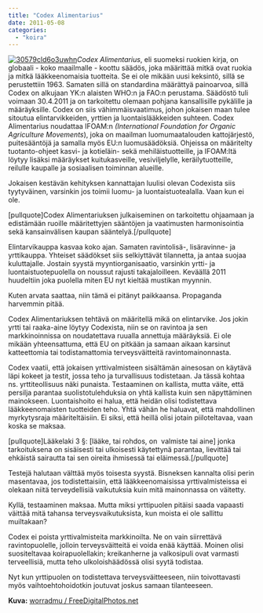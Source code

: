 ```yaml
---
title: "Codex Alimentarius"
date: 2011-05-08
categories: 
  - "koira"
---
```


[![30579cld6o3uwhn](images/30579cld6o3uwhn-150x150.jpg)](https://www.katiska.eu/wp-content/uploads/2011/05/30579cld6o3uwhn.jpg)_Codex Alimentarius_, eli suomeksi ruokien kirja, on globaali - koko maailmalle - koottu säädös, joka määrittää mitkä ovat ruokia ja mitkä lääkkeenomaisia tuotteita. Se ei ole mikään uusi keksintö, sillä se perustettiin 1963. Samaten sillä on standardina määrättyä painoarvoa, sillä Codex on alkujaan YK:n alaisten WHO:n ja FAO:n perustama. Säädöstö tuli voimaan 30.4.2011 ja on tarkoitettu olemaan pohjana kansallisille pykälille ja määräyksille. Codex on siis vähimmäisvaatimus, johon jokaisen maan tulee sitoutua elintarvikkeiden, yrttien ja luontaislääkkeiden suhteen. Codex Alimentarius noudattaa IFOAM:n _(International Foundation for Organic Agriculture Movements_), joka on maailman luomumaatalouden kattojärjestö, puitesääntöjä ja samalla myös EU:n luomusäädöksiä. Ohjeissa on määritelty tuotanto-ohjeet kasvi- ja kotieläin- sekä mehiläistuotteille, ja IFOAM:ltä löytyy lisäksi määräykset kuitukasveille, vesiviljelylle, keräilytuotteille, reilulle kaupalle ja sosiaalisen toiminnan alueille.

<!--more-->

Jokaisen kestävän kehityksen kannattajan luulisi olevan Codexista siis tyytyväinen, varsinkin jos toimii luomu- ja luontaistuotealalla. Vaan kun ei ole.

\[pullquote\]Codex Alimentariuksen julkaiseminen on tarkoitettu ohjaamaan ja edistämään ruoille määritettyjen sääntöjen ja vaatimusten harmonisointia sekä kansainvälisen kaupan sääntelyä.\[/pullquote\]

Elintarvikauppa kasvaa koko ajan. Samaten ravintolisä-, lisäravinne- ja yrttikauppa. Yhteiset säädökset siis selkiyttävät tilannetta, ja antaa suojaa kuluttajalle. Jostain syystä myyntiorganisaatio, varsinkin yrtti- ja luontaistuotepuolella on noussut rajusti takajaloilleen. Keväällä 2011 huudeltiin joka puolella miten EU nyt kieltää mustikan myynnin.

Kuten arvata saattaa, niin tämä ei pitänyt paikkaansa. Propaganda harvemmin pitää.

Codex Alimentariuksen tehtävä on määritellä mikä on elintarvike. Jos jokin yrtti tai raaka-aine löytyy Codexista, niin se on ravintoa ja sen markkinoinnissa on noudatettava ruualla annettuja määräyksiä. Ei ole mikään yhteensattuma, että EU on pitkään ja samaan aikaan karsinut katteettomia tai todistamattomia terveysväitteitä ravintomainonnasta.

Codex vaatii, että jokaisen yrttivalmisteen sisältämän ainesosan on käytävä läpi kokeet ja testit, jossa teho ja turvallisuus todistetaan. Ja tässä kohtaa ns. yrttiteollisuus näki punaista. Testaaminen on kallista, mutta väite, että persilja parantaa suolistotulehduksia on yhtä kallista kuin sen näpyttäminen mainokseen. Luontaishoito ei halua, että heidän olisi todistettava lääkkeenomaisten tuotteiden teho. Yhtä vähän he haluavat, että mahdollinen myrkytysraja määriteltäisiin. Ei siksi, että heillä olisi jotain piiloteltavaa, vaan koska se maksaa.

\[pullquote\]Lääkelaki 3 §: \[lääke, tai rohdos, on  valmiste tai aine\] jonka tarkoituksena on sisäisesti tai ulkoisesti käytettynä parantaa, lievittää tai ehkäistä sairautta tai sen oireita ihmisessä tai eläimessä.\[/pullquote\]

Testejä halutaan välttää myös toisesta syystä. Bisneksen kannalta olisi perin masentavaa, jos todistettaisiin, että lääkkeenomaisissa yrttivalmisteissa ei olekaan niitä terveydellisiä vaikutuksia kuin mitä mainonnassa on väitetty.

Kyllä, testaaminen maksaa. Mutta miksi yrttipuolen pitäisi saada vapaasti väittää mitä tahansa terveysvaikutuksista, kun moista ei ole sallittu muiltakaan?

Codex ei poista yrttivalmisteita markkinoilta. Ne on vain siirrettävä ravintopuolelle, jolloin terveysväitteitä ei voida enää käyttää. Moinen olisi suositeltavaa koirapuolellakin; kreikanherne ja valkosipuli ovat varmasti terveellisiä, mutta teho ulkoloishäädössä olisi syytä todistaa.

Nyt kun yrttipuolen on todistettava terveysväitteeseen, niin toivottavasti myös vaihtoehtohoidotkin joutuvat joskus samaan tilanteeseen.

**Kuva:** [worradmu / FreeDigitalPhotos.net](http://www.freedigitalphotos.net/images/view_photog.php?photogid=2026)
